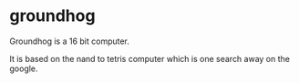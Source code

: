 # groundhog

Groundhog is a 16 bit computer. 

It is based on the nand to tetris computer which is one search away on the google.

